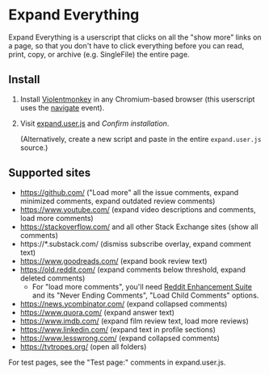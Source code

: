 # Expand Everything

Expand Everything is a userscript that clicks on all the "show more" links
on a page, so that you don't have to click everything before you can read,
print, copy, or archive (e.g. SingleFile) the entire page.

## Install

1. Install [Violentmonkey](https://violentmonkey.github.io/) in any Chromium-based browser (this userscript uses the [navigate](https://developer.mozilla.org/en-US/docs/Web/API/Navigation/navigate_event) event).
2. Visit [expand.user.js](https://raw.githubusercontent.com/ludios/expand-everything/master/expand.user.js) and _Confirm installation_.

   (Alternatively, create a new script and paste in the entire <code>expand.user.js</code> source.)

## Supported sites

- https://github.com/ ("Load more" all the issue comments, expand minimized comments, expand outdated review comments)
- https://www.youtube.com/ (expand video descriptions and comments, load more comments)
- https://stackoverflow.com/ and all other Stack Exchange sites (show all comments)
- https://\*.substack.com/ (dismiss subscribe overlay, expand comment text)
- https://www.goodreads.com/ (expand book review text)
- https://old.reddit.com/ (expand comments below threshold, expand deleted comments)
  - For "load more comments", you'll need [Reddit Enhancement Suite](https://github.com/honestbleeps/Reddit-Enhancement-Suite) and its "Never Ending Comments", "Load Child Comments" options.
- https://news.ycombinator.com/ (expand collapsed comments)
- https://www.quora.com/ (expand answer text)
- https://www.imdb.com/ (expand film review text, load more reviews)
- https://www.linkedin.com/ (expand text in profile sections)
- https://www.lesswrong.com/ (expand collapsed comments)
- https://tvtropes.org/ (open all folders)

For test pages, see the "Test page:" comments in expand.user.js.
